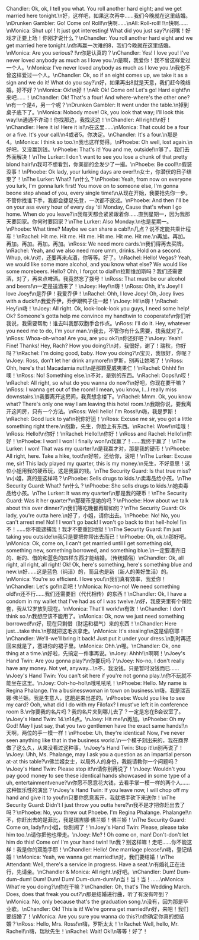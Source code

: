 Chandler: Ok, ok, I tell you what. You roll another hard eight; and we get married here tonight.\n好，这样吧，如果这次再中……我们今晚就在这里结婚。\nDrunken Gambler: Go! Come on! Roll!\n快啊……\nAll: Roll-roll! !\n快啊……\nMonica: Shut up! ! It just got interesting! What did you just say?\n闭嘴！好戏才正要上场！你刚才说什么？\nChandler: You roll another hard eight and we get married here tonight.\n你再赢一次难的8，我们今晚就在这里结婚。\nMonica: Are you serious? !\n你是认真的？\nChandler: Yes! I love you! I've never loved anybody as much as I love you.\n是啊，我爱你！我不曾这样爱过一个人。\nMonica: I've never loved anybody as much as I love you.\n我也不曾这样爱过一个人。\nChandler: Ok, so if an eight comes up, we take it as a sign and we do it! What do you say?\n好，如果再出8就是天意，我们赶今晚结婚。好不好？\nMonica: Ok!\n好！\nAll: Ok! Come on! Let's go! Hard eight!\n来吧……！\nChandler: Ok! That's a four! And where-where's the other one?\n有一个是4，另一个呢？\nDrunken Gambler: It went under the table.\n掉到桌子底下了。\nMonica: Nobody move! Ok, you look that way; I'll look this way!\n通通不许动！你找那边，我找这边！\nChandler: All right!\n好！\nChandler: Here it is! Here it is!\n在这里……\nMonica: That could be a four or a five. It's your call.\n4或者5。你决定。\nChandler: It's a four.\n那是4。\nMonica: I think so too.\n我也这样觉得。\nPhoebe: Oh well, lost again.\n好吧，又没赢到钱。\nPhoebe: That's it! You and me, outside!\n够了，我们去外面解决！\nThe Lurker: I don't want to see you lose a chunk of that pretty blond hair!\n我可不想看到，你美丽的金发少了一撮。\nPhoebe: Be cool!\n假装没事！\nPhoebe: Ok lady, your lurking days are over!\n女士，你潜伏的日子结束了！\nThe Lurker: What? !\n什么？\nPhoebe: Yeah, from now on everyone you lurk, I'm gonna lurk first! You move on to someone else, I'm gonna beone step ahead of you, every single time!\n从现在开始，我要抢先你一步。不管你找谁下手，我都会捷足先登，一次都不放过。\nPhoebe: And then I'll be on your ass every hour of every day 'til Monday, Cause that's when I go home. When do you leave?\n我每天都会紧紧跟着你……直到星期一，因为我那天要回家。你何时要回家？\nThe Lurker: Also Monday.\n也是星期一。\nPhoebe: What time? Maybe we can share a cab!\n几点？说不定能共乘计程车！\nRachel: Hit me. Hit me. Hit me. Hit me. Hit me. Hit me.\n再加。再加。再加。再加。再加。再加。\nRoss: We need more cards.\n我们得再去买牌。\nRachel: Yeah, and we also need more umm, drinks. Hold on a second. Whup, ok.\n对，还要再来点酒，你等等。好了。\nRachel: Hello! Vegas? Yeah, we would like some more alcohol, and you know what else? We would like some morebeers. Hello? Ohh, I forgot to dial!\n拉斯维加斯吗？我们还需要酒，对了，再来点啤酒。我竟然忘了拨号！\nRoss: That must be our alcohol and beers!\n一定是送酒来了！\nJoey: Hey!\n嗨！\nRoss: Ohh, it's Joey! I love Joey!\n是乔伊！我爱乔伊！\nRachel: Ohh, I love Joey! Oh, Joey lives with a duck!\n我爱乔伊，乔伊跟鸭子住一起！\nJoey: Hi!\n嗨！\nRachel: Hey!\n嗨！\nJoey: All right. Ok, look-look-look you guys, I need some help! Ok? Someone's gotta help me convince my handtwin to cooperate!\n你们听我说，我需要帮助！谁去叫我那双胞手合作点。\nRoss: I'll do it. Hey, whatever you need me to do, I'm your man.\n我去，不管你有什么需要，找我就对了。\nRoss: Whoa-oh-whoa! Are you, are you ok?\n你还好吧？\nJoey: Yeah! Fine! Thanks! Hey, Rach? How you doing?\n对，我很好，谢了！瑞秋，你好吗？\nRachel: I'm doing good, baby. How you doing?\n宝贝，我很好，你呢？\nJoey: Ross, don't let her drink anymore!\n罗斯，别再让她喝了！\nRoss: Ohh, here's that Macadamia nut!\n是那颗夏威夷果仁！\nRachel: Ohhh! !\n噢！\nRoss: No! Something else.\n不对，是别的东西。\nRachel: Oops!\n哎！\nRachel: All right, so what do you wanna do now?\n好吧，你现在要干嘛？\nRoss: I wanna get out of the room! I mean, you know, I...I really miss downstairs.\n我要离开这房间，我真想念楼下。\nRachel: Mmm. Ok, you know what? There's only one way I am leaving this hotel room.\n我跟你说，要我离开这间房，只有一个方法。\nRoss: Well hello! I'm Ross!\n嗨，我是罗斯！\nRachel: Good luck to ya!\n祝你好运！\nRoss: Excuse me sir, you got a little something right there.\n抱歉，先生，你脸上有东西。\nRachel: Wow!\n哇哦！\nRoss: Hello!\n你好！\nRachel: Hello!\n你好！\nRoss and Rachel: Hello!\n你好！\nPhoebe: I won! I won! I finally won!\n我赢了！……我终于赢了！\nThe Lurker: I won! That was my quarter!\n是我赢才对，那是我的硬币！\nPhoebe: All right, here. Take a hike, toot!\n好啦，还给你，滚吧！\nThe Lurker: Excuse me, sir! This lady played my quarter, this is my money.\n先生，不好意思！这位小姐用我的硬币玩，这是我赢的钱。\nThe Security Guard: Is that true miss?\n小姐，真的是这样吗？\nPhoebe: Sells drugs to kids.\n卖毒品给小孩。\nThe Security Guard: What? !\n什么？\nPhoebe: She sells drugs to kids.\n她卖毒品给小孩。\nThe Lurker: It was my quarter!\n那是我的硬币！\nThe Security Guard: Was it her quarter?\n那硬币是她的吗？\nPhoebe: How about we talk about this over dinner?\n我们等吃晚餐再聊如何？\nThe Security Guard: Ok lady, you're outta here.\n好了，小姐，请你出去。\nPhoebe: No! No, you can't arrest me! No! ! I won't go back! I won't go back to that hell-hole! !\n不！……你不能逮捕我！我才不要重回地狱！\nThe Security Guard: I'm just taking you outside!\n我只是要把你带出去而已！\nPhoebe: Oh, ok.\n那好吧。\nMonica: Ok, come on, I can't get married until I get something old, something new, something borrowed, and something blue.\n一定要凑齐旧的、新的、借的和蓝色的四样东西才能结婚。（传统婚俗）\nChandler: Ok, all right, all right, all right! Ok! Ok, here's something, here's something blue and new.\n好……这是蓝色（纯洁）的，而且也是新（新人的美好生活）的。\nMonica: You're so efficient. I love you!\n我们真有效率，我爱你！\nChandler: Let's go!\n走吧！\nMonica: No-no-no! We need something old!\n还不行……我们还需要旧（代代相传）的东西！\nChandler: Ok, I have a condom in my wallet that I've had as of I was twelve.\n好，我皮夹里有个保险套，我从12岁放到现在。\nMonica: That'll work!\n有效！\nChandler: I don't think so.\n我想应该不能用了。\nMonica: Ok, now we just need something borrowed!\n好，现在只剩借（财运和福气）来的东西！\nChandler: Here just...take this.\n那就把这毛衣拿走。\nMonica: It's stealing!\n这是偷窃耶！\nChandler: We'll-we'll bring it back! Just put it under your dress.\n到时再还回来就是了，塞进你的裙子里。\nMonica: Ohh.\n喔。\nChandler: Ok, one thing at a time.\n好啦，先搞定一件事再说。\nJoey: Ahhh!\n啊啊！\nJoey's Hand Twin: Are you gonna play?\n你要玩吗？\nJoey: No-no, I don't really have any money. Not yet, anyway...\n不，我没钱。只是暂时没钱而已……\nJoey's Hand Twin: You can't sit here if you're not gonna play.\n你不玩就不能坐在这里。\nJoey: Ooh-ho-ho!\n哦吼吼吼！\nPhoebe: Hello. My name is Regina Phalange. I'm a businesswoman in town on business.\n嗨，我是瑞吉娜·佛兰姬。我是生意人，这趟是来出差的。\nPhoebe: Would you like to see my card? Ooh, what did I do with my Filofax? I must've left it in conference room B.\n你要我的名片吗？我的名片夹到哪儿去了？一定是忘在B会议室了。\nJoey's Hand Twin: 14.\n14点。\nJoey: Hit me!\n再加。\nPhoebe: Oh my God! May I just say, that you two gentlemen have the exact same hands!\n天啊，两位的手一模一样！\nPhoebe: Uh, they're identical! Now, I've never seen anything like that in the business world.\n一个模子刻出来的，我在商界做了这么久，从来没看过这种事。\nJoey's Hand Twin: Stop it!\n别再说了！\nJoey: Uhh, Ms. Phalange, may I ask you a question as an impartial person at-at this table?\n佛兰姬女士，以局外人的身份，我能请教你一个问题吗？\nJoey's Hand Twin: Please stop it!\n请你别再说了！\nJoey: Wouldn't you pay good money to see these identical hands showcased in some type of a uh, entertainmentvenue?\n你愿不愿意花大钱，去看手掌一模一样的两个人……这种娱乐性的演出？\nJoey's Hand Twin: If you leave now, I will chop off my hand and give it to you!\n只要你愿意离开，我就把手砍下来送你！\nThe Security Guard: Didn't I just throw you outta here?\n我不是才把你赶出去了吗？\nPhoebe: No, you threw out Phoebe. I'm Regina Phalange. Phalange!\n不，你赶出去的是菲比，我是瑞吉娜·佛兰姬！佛兰姬！\nThe Security Guard: Come on, lady!\n小姐，你别闹了！\nJoey's Hand Twin: Please, please take him too.\n请你把他也带走。\nJoey: Me? ! Oh come on, man! Don't-don't let him do this! Come on! I'm your hand twin! !\n我？别这样嘛！走吧……你不能这样！我是你的双胞手耶！\nChandler: Hello! One marriage please!\n嗨，登记结婚！\nMonica: Yeah, we wanna get married!\n对，我们要结婚！\nThe Attendant: Well, there's a service in progress. Have a seat.\n有婚礼正在进行，先请坐。\nChandler & Monica: All right.\n好吧。\nChandler: Dum! Dum-dum-dum! Dum! Dum! Dum! Dum-dum-dum!\n当！当！当！……\nMonica: What're you doing?\n你在干嘛？\nChandler: Oh, that's The Wedding March. Does, does that freak you out?\n那是结婚进行曲，听了有没有吓到？\nMonica: No, only because that's the graduation song.\n没有，因为那是毕业歌。\nChandler: Ok! This is it! We're gonna get married!\n好，来吧！我们要结婚了！\nMonica: Are you sure you wanna do this?\n你确定你真的想结婚？\nRoss: Hello, Mrs. Ross!\n嗨，罗斯太太！\nRachel: Well, hello, Mr. Rachel!\n嗨，瑞秋先生！\nRachel: Wait! Ok!\n等等！好了！
        